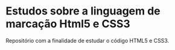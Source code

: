 # Estudos sobre a linguagem de marcação Html5 e CSS3
Repositório com a finalidade de estudar o código HTML5 e CSS3.
